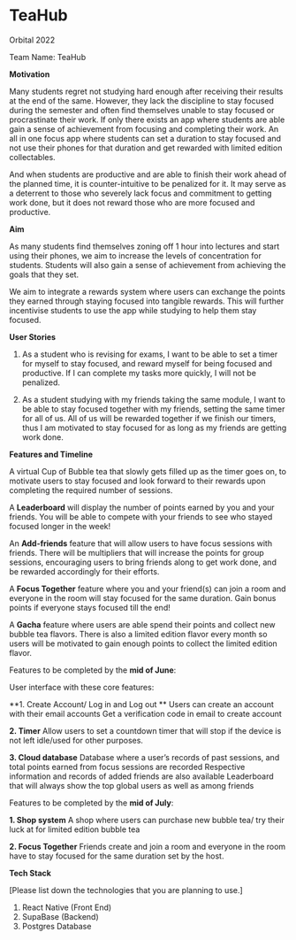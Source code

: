 # TeaHub
Orbital 2022

Team Name: TeaHub

**Motivation** 

Many students regret not studying hard enough after receiving their results at the end of the same. However, they lack the discipline to stay focused during the semester and often find themselves unable to stay focused or procrastinate their work. If only there exists an app where students are able gain a sense of achievement from focusing and completing their work. An all in one focus app where students can set a duration to stay focused and not use their phones for that duration and get rewarded with limited edition collectables. 

And when students are productive and are able to finish their work ahead of the planned time, it is counter-intuitive to be penalized for it. It may serve as a deterrent to those who severely lack focus and commitment to getting work done, but it does not reward those who are more focused and productive.

**Aim**

As many students find themselves zoning off 1 hour into lectures and start using their phones, we aim to increase the levels of concentration for students. Students will also gain a sense of achievement from achieving the goals that they set. 

We aim to integrate a rewards system where users can exchange the points they earned through staying focused into tangible rewards. This will further incentivise students to use the app while studying to help them stay focused. 

**User Stories**

1. As a student who is revising for exams, I want to be able to set a timer for myself to stay focused, and reward myself for being focused and productive. If I can complete my tasks more quickly, I will not be penalized. 

2. As a student studying with my friends taking the same module, I want to be able to stay focused together with my friends, setting the same timer for all of us. All of us will be rewarded together if we finish our timers, thus I am motivated to stay focused for as long as my friends are getting work done.


**Features and Timeline**

A virtual Cup of Bubble tea that slowly gets filled up as the timer goes on, to motivate users to stay focused and look forward to their rewards upon completing the required number of sessions. 

A **Leaderboard** will display the number of points earned by you and your friends. You will be able to compete with your friends to see who stayed focused longer in the week!

An **Add-friends** feature that will allow users to have focus sessions with friends. There will be multipliers that will increase the points for group sessions, encouraging users to bring friends along to get work done, and be rewarded accordingly for their efforts.

A **Focus Together** feature where you and your friend(s) can join a room and everyone in the room will stay focused for the same duration. Gain bonus points if everyone stays focused till the end!

A **Gacha** feature where users are able spend their points and collect new bubble tea flavors. There is also a limited edition flavor every month so users will be motivated to gain enough points to collect the limited edition flavor. 

Features to be completed by the **mid of June**: 

User interface with these core features:

**1. Create Account/ Log in and Log out **
Users can create an account with their email accounts 
Get a verification code in email to create account

**2. Timer** 
Allow users to set a countdown timer that will stop if the device is not left idle/used for other purposes.

**3. Cloud database**
Database where a user’s records of past sessions, and total points earned from focus sessions are recorded
Respective information and records of added friends are also available
Leaderboard that will always show the top global users as well as among friends

Features to be completed by the **mid of July**: 

**1. Shop system**
A shop where users can purchase new bubble tea/ try their luck at for limited edition bubble tea

**2. Focus Together**
Friends create and join a room and everyone in the room have to stay focused for the same duration set by the host. 



**Tech Stack**

[Please list down the technologies that you are planning to use.]
1. React Native (Front End) 
2. SupaBase (Backend) 
3. Postgres Database 
